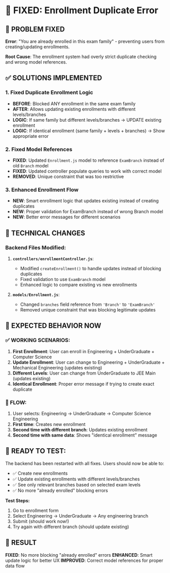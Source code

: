 # 🔧 FIXED: Enrollment Duplicate Error

## 🎯 PROBLEM FIXED

**Error**: "You are already enrolled in this exam family" - preventing users from creating/updating enrollments.

**Root Cause**: The enrollment system had overly strict duplicate checking and wrong model references.

## ✅ SOLUTIONS IMPLEMENTED

### 1. **Fixed Duplicate Enrollment Logic**
- **BEFORE**: Blocked ANY enrollment in the same exam family
- **AFTER**: Allows updating existing enrollments with different levels/branches
- **LOGIC**: If same family but different levels/branches → UPDATE existing enrollment
- **LOGIC**: If identical enrollment (same family + levels + branches) → Show appropriate error

### 2. **Fixed Model References**
- **FIXED**: Updated `Enrollment.js` model to reference `ExamBranch` instead of old `Branch` model
- **FIXED**: Updated controller populate queries to work with correct model
- **REMOVED**: Unique constraint that was too restrictive

### 3. **Enhanced Enrollment Flow**
- **NEW**: Smart enrollment logic that updates existing instead of creating duplicates
- **NEW**: Proper validation for ExamBranch instead of wrong Branch model
- **NEW**: Better error messages for different scenarios

## 🔧 TECHNICAL CHANGES

### Backend Files Modified:
1. **`controllers/enrollmentController.js`**:
   - Modified `createEnrollment()` to handle updates instead of blocking duplicates
   - Fixed validation to use `ExamBranch` model
   - Enhanced logic to compare existing vs new enrollments

2. **`models/Enrollment.js`**:
   - Changed `branches` field reference from `'Branch'` to `'ExamBranch'`
   - Removed unique constraint that was blocking legitimate updates

## 🎯 EXPECTED BEHAVIOR NOW

### ✅ **WORKING SCENARIOS:**

1. **First Enrollment**: User can enroll in Engineering + UnderGraduate + Computer Science
2. **Update Enrollment**: User can change to Engineering + UnderGraduate + Mechanical Engineering (updates existing)
3. **Different Levels**: User can change from UnderGraduate to JEE Main (updates existing)
4. **Identical Enrollment**: Proper error message if trying to create exact duplicate

### 🔄 **FLOW:**
1. User selects: Engineering → UnderGraduate → Computer Science Engineering
2. **First time**: Creates new enrollment
3. **Second time with different branch**: Updates existing enrollment
4. **Second time with same data**: Shows "identical enrollment" message

## 🧪 **READY TO TEST:**

The backend has been restarted with all fixes. Users should now be able to:
- ✅ Create new enrollments
- ✅ Update existing enrollments with different levels/branches  
- ✅ See only relevant branches based on selected exam levels
- ✅ No more "already enrolled" blocking errors

**Test Steps:**
1. Go to enrollment form
2. Select Engineering → UnderGraduate → Any engineering branch
3. Submit (should work now!)
4. Try again with different branch (should update existing)

## 🎉 RESULT

**FIXED**: No more blocking "already enrolled" errors
**ENHANCED**: Smart update logic for better UX
**IMPROVED**: Correct model references for proper data flow
